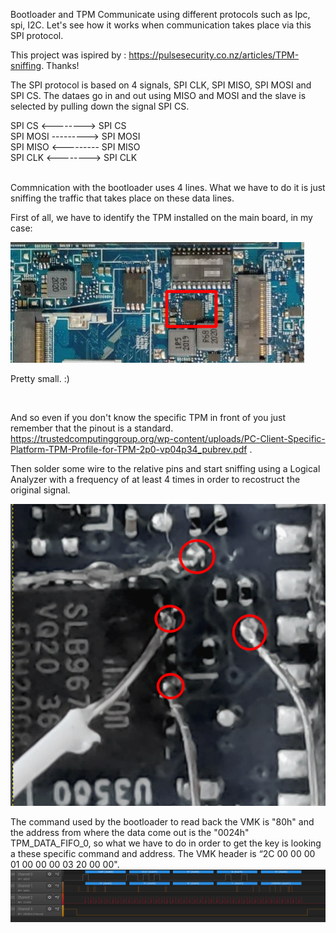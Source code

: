 Bootloader and TPM Communicate using different protocols such as lpc, spi, I2C. Let's see how it works when communication takes place via this SPI protocol.

This project was ispired by  : https://pulsesecurity.co.nz/articles/TPM-sniffing. Thanks!

The SPI protocol is based on 4 signals, SPI CLK, SPI MISO, SPI MOSI and SPI CS. The dataes go in and out using MISO and MOSI and the slave is selected by pulling down the signal SPI CS.

SPI CS   <--------> SPI CS <br/>
SPI MOSI ---------> SPI MOSI<br/>
SPI MISO <--------- SPI MISO<br/>
SPI CLK  <--------> SPI CLK<br/>
<br/>

Commnication with the bootloader uses 4 lines. What we have to do it is just sniffing the traffic that takes place on these data lines.

First of all, we have to identify the TPM installed on the main board, in my case:


![alt text](https://github.com/giggi0x00/Bitlocker-SPI-TPM-Key-sniffing/blob/main/2020-12-07_20-15.png?raw=true)

Pretty small. :)

<br/>

And so even if you don't know the specific TPM in front of you just remember that the pinout is a standard.
https://trustedcomputinggroup.org/wp-content/uploads/PC-Client-Specific-Platform-TPM-Profile-for-TPM-2p0-vp04p34_pubrev.pdf .<br/>

Then solder some wire to the relative pins and start sniffing using a Logical Analyzer with a frequency of at least 4 times in order to recostruct the original signal.

![alt text](https://github.com/giggi0x00/Bitlocker-SPI-TPM-Key-sniffing/blob/main/2020-12-07_20-31.png?raw=true)
</br>


The command used by the bootloader to read back the VMK is "80h" and the address from where the data come out is the "0024h" TPM_DATA_FIFO_0, so what we have to do in order to get the key is looking a these specific command and address.
The VMK header is “2C 00  00  00  01   00   00    00   03  20   00  00".
</br>
![alt text](https://github.com/giggi0x00/Bitlocker-SPI-TPM-Key-sniffing/blob/main/2020-12-07_20-46.png?raw=true)
</br>














